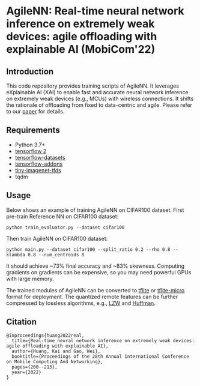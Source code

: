 # AgileNN: Real-time neural network inference on extremely weak devices: agile offloading with explainable AI (MobiCom'22)

## Introduction
This code repository provides training scripts of AgileNN. It leverages eXplainable AI (XAI) to enable fast and accurate neural network inference on extremely weak devices (e.g., MCUs) with wireless connections. It shifts the rationale of offloading from fixed to data-centric and agile. Please refer to our [paper](https://dl.acm.org/doi/10.1145/3495243.3560551) for details. 

## Requirements
* Python 3.7+
* [tensorflow 2](https://www.tensorflow.org/install)
* [tensorflow-datasets](https://github.com/tensorflow/datasets)
* [tensorflow-addons](https://github.com/tensorflow/addons)
* [tiny-imagenet-tfds](https://github.com/ksachdeva/tiny-imagenet-tfds)
* tqdm

## Usage
Below shows an example of training AgileNN on CIFAR100 dataset. First pre-train Reference NN on CIFAR100 dataset:

```
python train_evaluator.py --dataset cifar100
```
Then train AgileNN on CIFAR100 dataset:
```
python main.py --dataset cifar100 --split_ratio 0.2 --rho 0.8 --klambda 0.8 --num_centroids 8
```

It should achieve ~73% final accuracy and ~83% skewness. Computing gradients on gradients can be expensive, so you may need powerful GPUs with large memory.

The trained modules of AgileNN can be converted to [tflite](https://www.tensorflow.org/lite) or [tflite-micro](https://www.tensorflow.org/lite/microcontrollers) format for deployment. The quantized remote features can be further compressed by lossless algorithms, e.g., [LZW](https://rosettacode.org/wiki/LZW_compression#Python) and [Huffman](https://rosettacode.org/wiki/Huffman_coding#C++).

## Citation
```
@inproceedings{huang2022real,
  title={Real-time neural network inference on extremely weak devices: agile offloading with explainable AI},
  author={Huang, Kai and Gao, Wei},
  booktitle={Proceedings of the 28th Annual International Conference on Mobile Computing And Networking},
  pages={200--213},
  year={2022}
}
```

